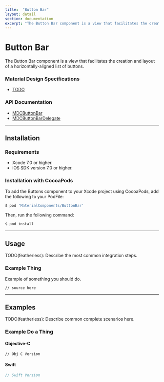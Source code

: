 ```yaml
---
title:  "Button Bar"
layout: detail
section: documentation
excerpt: "The Button Bar component is a view that facilitates the creation and layout of a horizontally-aligned list of buttons."
---
```

# Button Bar

The Button Bar component is a view that facilitates the creation and layout of a
horizontally-aligned list of buttons.
<!--{: .intro }-->

### Material Design Specifications

<ul class="icon-list">
  <li class="icon-link"><a href="https://www.google.com/design/spec/">TODO</a></li>
</ul>

### API Documentation

<ul class="icon-list">
  <li class="icon-link"><a href="/apidocs/ButtonBar/Classes/MDCButtonBar.html">MDCButtonBar</a></li>
  <li class="icon-link"><a href="/apidocs/ButtonBar/Protocols/MDCButtonBarDelegate.html">MDCButtonBarDelegate</a></li>
</ul>


- - -

## Installation

### Requirements

- Xcode 7.0 or higher.
- iOS SDK version 7.0 or higher.

### Installation with CocoaPods

To add the Buttons component to your Xcode project using CocoaPods, add the following to your PodFile:

~~~ bash
$ pod 'MaterialComponents/ButtonBar'
~~~

Then, run the following command:

~~~ bash
$ pod install
~~~




- - -

## Usage

TODO(featherless): Describe the most common integration steps.

### Example Thing
Example of something you should do.

~~~ objc
// source here
~~~


- - -

## Examples

TODO(featherless): Describe common complete scenarios here.

### Example Do a Thing

<!--<div class="material-code-render" markdown="1">-->
#### Objective-C

~~~ objc
// Obj C Version
~~~

#### Swift

~~~ swift
// Swift Version
~~~
<!--</div>-->


